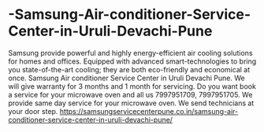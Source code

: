 # -Samsung-Air-conditioner-Service-Center-in-Uruli-Devachi-Pune
 Samsung provide powerful and highly energy-efficient air cooling solutions for homes and offices. Equipped with advanced smart-technologies to bring you state-of-the-art cooling; they are both eco-friendly and economical at once. Samsung Air conditioner Service Center in Uruli Devachi Pune. We will give warranty for 3 months and 1 month for servicing. Do you want book a service for your microwave oven and all us 7997951709, 7997951705. We provide same day service for your microwave oven. We send technicians at your door step. https://samsungservicecenterpune.co.in/samsung-air-conditioner-service-center-in-uruli-devachi-pune/

